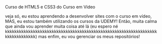 Curso de HTML5 e CSS3 do Curso em Video

veja só, eu estou aprendendo a desenvolver sites com o curso em vídeo, MAS, eu estou também utilizando os cursos da UDEMY!
Então, muita calma que ainda vou aprender muita coisa até lá (eu espero né kkkkkkkkkkkkkkkkkkkkkkkkkkkkkkkkkkkkkkkkkkkkkkkkkkkkkkkkkkkkkkkkkkkkkkkkkkkkkk)
mas enfim, eu vou gerenciar os meus repositórios!
